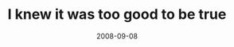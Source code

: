 ---
layout: base.njk
title : 'I knew it was too good to be true' 
view_title : 'I knew it was too good to be true' 
year : '2008' 
date : '2008-09-08' 
img_file : '/drawing/iknewitwastoogoodtobetrue.png' 
html_file : 'iknewitwastoogoodtobetrue' 
next_html : 'dontforgetaboutme.html' 
year_order : '397' 
permalink : "title/{{html_file}}.html"
---